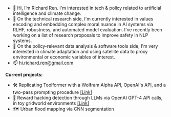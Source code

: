 - 👋 Hi, I’m Richard Ren. I'm interested in tech & policy related to artificial intelligence and climate change.
- 💓 On the technical research side, I'm currently interested in values encoding and embedding complex moral nuance in AI systems via RLHF, robustness, and automated model evaluation. I've recently been working on a list of research proposals to improve safety in NLP systems.
- 🌱 On the policy-relevant data analysis & software tools side, I'm very interested in climate adaptation and using satellite data to proxy environmental or economic variables of interest.
- 📫 hi.richard.ren@gmail.com

**Current projects:**
- 🛠 Replicating Toolformer with a Wolfram Alpha API, OpenAI's API, and a two-pass prompting procedure [[Link]](https://github.com/notrichardren/wolfram-toolformer-tests) 
- 🤖 Reward hacking detection through LLMs via OpenAI GPT-4 API calls, in toy gridworld environments [[Link]](https://github.com/kaustubhsridhar/GPT4_fixes_reward_hacking)
- 🗺 Urban flood mapping via CNN segmentation

<!---
notrichardren/notrichardren is a ✨ special ✨ repository because its `README.md` (this file) appears on your GitHub profile.
You can click the Preview link to take a look at your changes.
--->
